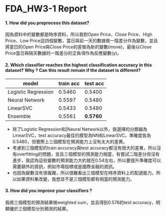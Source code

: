 # FDA_HW3-1 Report

#### 1. How did you preprocess this dataset?
因為資料中的變數都是時序資料，所以我對Open Price、Close Price、High Price、Low Price這四個變數，當日與前一天的數據做一階差分作為變數，並且將當日的Open Price與Close Price的差做為新的變數(move)，最後以Close Price當日與隔天數據的一階差分的正負項作為反應變數(y)。

#### 2. Which classifier reaches the highest classification accuracy in this dataset? Why ? Can this result remain if the dataset is different?

|model|train acc|test acc|
|-|-|-|
|Logistic Regression|0.5460|0.5400|
|Neural Network|0.5597|0.5480|
|LinearSVC|0.5433|0.5480|
|Ensemble|0.5561|**0.5760**|

- 除了Logistic Regression和|Neural Network以外，我選擇的分類器為LinearSVC，test accuracy最佳的模型為NN和LinearSVC，準確度皆為0.5480，但實際上三個模型在預測能力上沒有太大的差異。
- 考慮到三個模型的train accuracy與test accuracy都沒有很大的差異，所以沒有overfitting的問題，並且三個模型的預測能力相當，有嘗試二階差分但沒有進步，我認為這些變數的預測能力大約就在0.54左右，所以要提升準確度可以需要額外的資訊，例如市場指標或是國際金融的資訊。
- 也因為變數沒有很複雜，所以很難看出三個模型在時序資料上的配適能力。所以如果資料集改變，我想並不是三個模型都有相當的預測能力。

#### 3. How did you improve your classifiers ?
我將三個模型的預測結果做weighted sum，並且得到0.576的test accuracy，明顯優於三個模型分別預測的結果。
